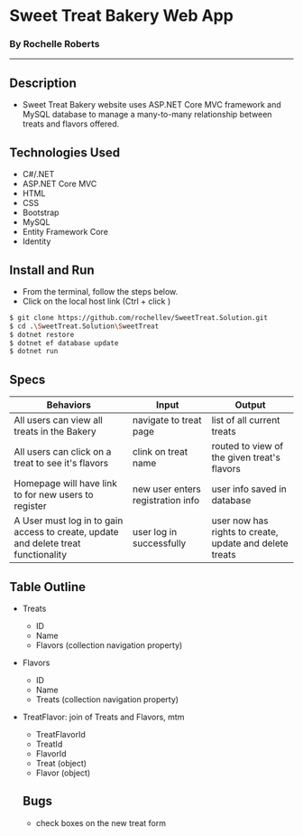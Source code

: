 # Sweet Treat Bakery Web App
### By Rochelle Roberts
-----

## Description
* Sweet Treat Bakery website uses ASP.NET Core MVC framework and MySQL database to manage a many-to-many relationship between treats and flavors offered. 

## Technologies Used
* C#/.NET
* ASP.NET Core MVC
* HTML
* CSS
* Bootstrap
* MySQL
* Entity Framework Core
* Identity

## Install and Run
* From the terminal, follow the steps below. 
* Click on the local host link (Ctrl + click )

```sh
$ git clone https://github.com/rochellev/SweetTreat.Solution.git
$ cd .\SweetTreat.Solution\SweetTreat
$ dotnet restore
$ dotnet ef database update
$ dotnet run
```

## Specs

| Behaviors       | Input          | Output      |
| ---------------- |--------------| -------------|
| All users can view all treats in the Bakery | navigate to treat page | list of all current treats |
| All users can click on a treat to see it's flavors | clink on treat name | routed to view of the given treat's flavors |
| Homepage will have link to for new users to register | new user enters registration info | user info saved in database |
| A User must log in to gain access to create, update and delete treat functionality | user log in successfully | user now has rights to create, update and delete treats |


## Table Outline
* Treats
    * ID
    * Name
    * Flavors (collection navigation property)

* Flavors
    * ID
    * Name
    * Treats (collection navigation property)

* TreatFlavor: join of Treats and Flavors, mtm
    * TreatFlavorId
    * TreatId
    * FlavorId
    * Treat (object)
    * Flavor (object)
    
    ## Bugs
    * check boxes on the new treat form 
